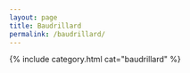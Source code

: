 ```yaml
---
layout: page
title: Baudrillard
permalink: /baudrillard/
---
```


{% include category.html cat="baudrillard"  %}
